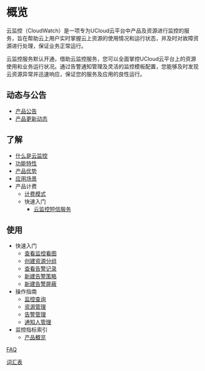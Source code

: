 <!--一下子提供一种思路，欢迎大家发挥 -->

# 概览
云监控（CloudWatch）是一项专为UCloud云平台中产品及资源进行监控的服务，旨在帮助云上用户实时掌握云上资源的使用情况和运行状态，并及时对故障资源进行处理，保证业务正常运行。

云监控服务默认开通，借助云监控服务，您可以全面掌控UCloud云平台上的资源使用和业务运行状况。通过告警通知管理及灵活的监控模板配置，您能够及时发现云资源异常并迅速响应，保证您的服务及应用的良性运行。

## 动态与公告
   * [产品公告](/cloudwatch/notice/announcement.md)
   * [产品更新动态](/cloudwatch/notice/Renewal.md)

## 了解

   * [什么是云监控](/cloudwatch/introduction/intro.md)
   * [功能特性](/cloudwatch/introduction/function.md)
   * [产品优势](/cloudwatch/introduction/advantage.md)
   * [应用场景](/cloudwatch/introduction/use.md)
   * 产品计费
        * [计费模式](/cloudwatch/introduction/billway.md)
        * 快速入门
            * [云监控短信服务](/cloudwatch/introduction/snsbillservice.md)

## 使用

   * 快速入门
        * [查看监控看图](/cloudwatch/use/start/pictures.md)
        * [创建资源分组](/cloudwatch/use/start/groups.md)
        * [查看告警记录](/cloudwatch/use/start/records.md)
        * [新建告警策略](/cloudwatch/use/start/policy.md)
        * [新建告警屏蔽](/cloudwatch/use/start/shield.md)
   * 操作指南
        * [监控查询](/cloudwatch/use/guide/monitoring.md)
        * [资源管理](/cloudwatch/use/guide/resource.md)
        * [告警管理](/cloudwatch/use/guide/alarm.md)
        * [通知人管理](/cloudwatch/use/guide/notify.md)
   * 监控指标索引
        * [产品概览](/cloudwatch/metric/intro.md)

[FAQ](/cloudwatch/FAQ.md)

[词汇表](/cloudwatch/_glossary.md)

